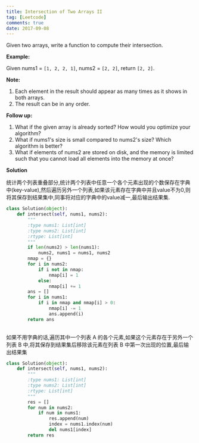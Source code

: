 ```yaml
---
title: Intersection of Two Arrays II
tag: [Leetcode]
comments: true
date: 2017-09-08
---
```



Given two arrays, write a function to compute their intersection.

**Example:**

Given nums1 = <code>[1, 2, 2, 1]</code>, nums2 = <code>[2, 2]</code>, return <code>[2, 2]</code>.

**Note:**
1. Each element in the result should appear as many times as it shows in both arrays.
2. The result can be in any order.

**Follow up:**

1. What if the given array is already sorted? How would you optimize your algorithm?
2. What if nums1's size is small compared to nums2's size? Which algorithm is better?
3. What if elements of nums2 are stored on disk, and the memory is limited such that you cannot load all elements into the memory at once?

**Solution**

统计两个列表重叠部分,统计两个列表中任意一个各个元素出现的个数保存在字典中(key-value),然后遍历另外一个列表,如果该元素存在字典中并且value不为0,则将其保存到结果集中,同事将对应的字典中的value减一,最后输出结果集.


```python
class Solution(object):
    def intersect(self, nums1, nums2):
        """
        :type nums1: List[int]
        :type nums2: List[int]
        :rtype: List[int]
        """
        if len(nums2) > len(nums1):
            nums2, nums1 = nums1, nums2
        nmap = {}
        for i in nums2:
            if i not in nmap:
                nmap[i] = 1
            else:
                nmap[i] += 1
        ans = []
        for i in nums1:
            if i in nmap and nmap[i] > 0:
                nmap[i] -= 1
                ans.append(i)
        return ans
                    
```

如果不用字典的话,遍历其中一个列表 A 的各个元素,如果这个元素存在于另外一个列表 B 中,将其保存到结果集后移除该元素在列表 B 中第一次出现的位置,最后输出结果集

```python
class Solution(object):
    def intersect(self, nums1, nums2):
        """
        :type nums1: List[int]
        :type nums2: List[int]
        :rtype: List[int]
        """
        res = []
        for num in nums2:
            if num in nums1:
                res.append(num)
                index = nums1.index(num)
                del nums1[index]
        return res
                
```
